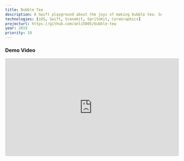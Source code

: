 ```yaml
---
title: Bubble Tea
description: A Swift playground about the joys of making bubble tea. Submitted to the WWDC19 scholarship program.
technologies: [iOS, Swift, SceneKit, SpriteKit, CoreGraphics]
projecturl: https://github.com/anli5005/bubble-tea
year: 2019
priority: 10
---
```


### Demo Video
<iframe width="560" height="315" src="https://www.youtube.com/embed/sp6a7GIXMf0" frameborder="0" allow="accelerometer; autoplay; encrypted-media; gyroscope; picture-in-picture" allowfullscreen></iframe>
